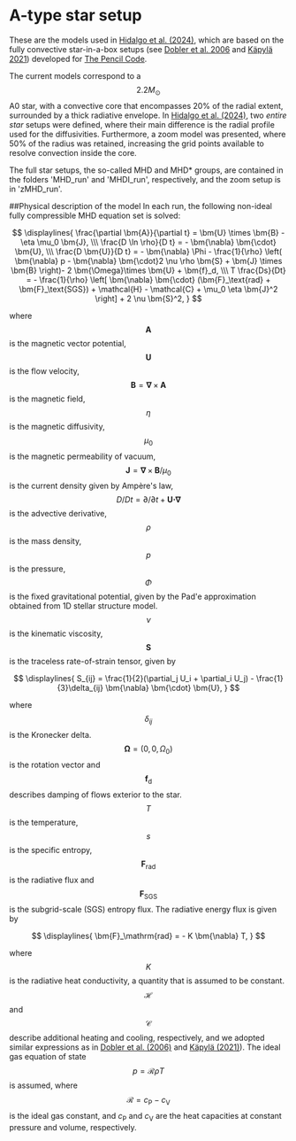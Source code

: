 # A-type star setup
These are the models used in [Hidalgo et al. (2024)](https://ui.adsabs.harvard.edu/abs/2024A%26A...691A.326H/abstract), 
which are based on the fully convective 
star-in-a-box setups (see [Dobler et al. 2006](https://ui.adsabs.harvard.edu/abs/2006ApJ...638..336D/abstract) 
and [Käpylä 2021](https://ui.adsabs.harvard.edu/abs/2021A&A...651A..66K/abstract)) developed for [The Pencil Code](https://pencil-code.nordita.org/).

The current models correspond to a $$2.2 M_\odot$$ A0 star, with a convective core that encompasses 20% of the
radial extent, surrounded by a thick radiative envelope. In [Hidalgo et al. (2024)](https://ui.adsabs.harvard.edu/abs/2024A%26A...691A.326H/abstract),
two *entire star* setups were defined, where their main difference is the radial profile used for the diffusivities. 
Furthermore, a zoom model was presented, where 50% of the radius was retained, increasing the grid points 
available to resolve convection inside the core.  


The full star setups, the so-called MHD and MHD\* groups, are contained in the folders 'MHD_run' and 'MHDI_run', respectively,
and the zoom setup is in 'zMHD_run'.

##Physical description of the model
In each run, the following non-ideal fully compressible MHD equation set is solved: 

$$
\displaylines{
\frac{\partial \bm{A}}{\partial t} = \bm{U} \times \bm{B} - \eta \mu_0 \bm{J}, \\\
\frac{D \ln \rho}{D t} = - \bm{\nabla} \bm{\cdot} \bm{U}, \\\
\frac{D \bm{U}}{D t} = - \bm{\nabla} \Phi - \frac{1}{\rho} \left( \bm{\nabla} p - \bm{\nabla} \bm{\cdot}2 \nu \rho \bm{S} + \bm{J} \times \bm{B} \right)- 2 \bm{\Omega}\times \bm{U} + \bm{f}_d, \\\
T \frac{Ds}{Dt} = - \frac{1}{\rho} \left[ \bm{\nabla} \bm{\cdot} (\bm{F}_\text{rad} + \bm{F}_\text{SGS})  + \mathcal{H} - \mathcal{C} + \mu_0 \eta \bm{J}^2 \right] + 2 \nu \bm{S}^2,
}
$$

where $$\bm{A}$$ is the magnetic vector potential, $$\bm{U}$$ is the flow
velocity, $$\bm{B} = \bm{\nabla} \times \bm{A}$$ is the magnetic field,
$$\eta$$ is the magnetic diffusivity, $$\mu_0$$ is the magnetic
permeability of vacuum, $$\bm{J} = \bm{\nabla} \times \bm{B}/\mu_0$$ is
the current density given by Ampère's law, $$D/Dt = \partial/\partial t + \bm{U} \bm{\cdot}\bm{\nabla}$$ 
is the advective derivative, $$\rho$$ is the mass density, $$p$$ is the pressure, $$\Phi$$ is
the fixed gravitational potential, given by the Pad\'e approximation obtained from 1D stellar structure model.
$$\nu$$ is the kinematic viscosity, $$\bm{S}$$ is the traceless
rate-of-strain tensor, given by

$$
\displaylines{
S_{ij} = \frac{1}{2}(\partial_j U_i + \partial_i U_j) - \frac{1}{3}\delta_{ij} \bm{\nabla} \bm{\cdot} \bm{U},
}
$$

where $$\delta_{ij}$$ is the Kronecker
delta. $$\bm{\Omega}=(0,0,\Omega_0)$$ is the rotation vector and
$$\bm{f}_\mathrm{d}$$ describes damping of flows
exterior to the star. $$T$$ is the temperature, $$s$$ is
the
specific entropy, $$\bm{F}_\mathrm{rad}$$ is the radiative flux and
$$\bm{F}_\mathrm{SGS}$$ is the subgrid-scale (SGS) entropy
flux. The radiative energy flux is given by

$$
\displaylines{
\bm{F}_\mathrm{rad} = - K \bm{\nabla} T,
}
$$

where $$K$$ is the radiative heat conductivity, a quantity that is
assumed to be constant. $$\mathcal{H}$$ and
$$\mathcal{C}$$ describe additional heating and cooling, respectively,
and we adopted similar expressions as in [Dobler et al. (2006)](https://ui.adsabs.harvard.edu/abs/2006ApJ...638..336D/abstract)
and [Käpylä (2021)](https://ui.adsabs.harvard.edu/abs/2021A&A...651A..66K/abstract)).
The ideal gas equation of state $$p = \mathcal{R}\rho
T$$ is assumed, where $$\mathcal{R}=c_\mathrm{P}-c_\mathrm{V}$$ is the ideal gas constant, 
and $c_\mathrm{P}$ and $c_\mathrm{V}$ are the heat capacities at constant pressure and volume, respectively.


